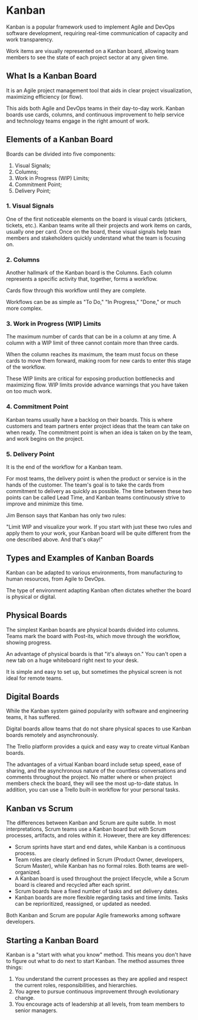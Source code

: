 # Kanban

Kanban is a popular framework used to implement Agile and DevOps software development, requiring real-time communication of capacity and work transparency.

Work items are visually represented on a Kanban board, allowing team members to see the state of each project sector at any given time.

## What Is a Kanban Board

It is an Agile project management tool that aids in clear project visualization, maximizing efficiency (or flow).

This aids both Agile and DevOps teams in their day-to-day work. Kanban boards use cards, columns, and continuous improvement to help service and technology teams engage in the right amount of work.

## Elements of a Kanban Board

Boards can be divided into five components:

1. Visual Signals;
2. Columns;
3. Work in Progress (WIP) Limits;
4. Commitment Point;
5. Delivery Point;

### 1. Visual Signals

One of the first noticeable elements on the board is visual cards (stickers, tickets, etc.). Kanban teams write all their projects and work items on cards, usually one per card. Once on the board, these visual signals help team members and stakeholders quickly understand what the team is focusing on.

### 2. Columns

Another hallmark of the Kanban board is the Columns. Each column represents a specific activity that, together, forms a workflow.

Cards flow through this workflow until they are complete.

Workflows can be as simple as "To Do," "In Progress," "Done," or much more complex.

### 3. Work in Progress (WIP) Limits

The maximum number of cards that can be in a column at any time. A column with a WIP limit of three cannot contain more than three cards.

When the column reaches its maximum, the team must focus on these cards to move them forward, making room for new cards to enter this stage of the workflow.

These WIP limits are critical for exposing production bottlenecks and maximizing flow. WIP limits provide advance warnings that you have taken on too much work.

### 4. Commitment Point

Kanban teams usually have a backlog on their boards. This is where customers and team partners enter project ideas that the team can take on when ready. The commitment point is when an idea is taken on by the team, and work begins on the project.

### 5. Delivery Point

It is the end of the workflow for a Kanban team.

For most teams, the delivery point is when the product or service is in the hands of the customer. The team's goal is to take the cards from commitment to delivery as quickly as possible. The time between these two points can be called Lead Time, and Kanban teams continuously strive to improve and minimize this time.

Jim Benson says that Kanban has only two rules:

"Limit WIP and visualize your work. If you start with just these two rules and apply them to your work, your Kanban board will be quite different from the one described above. And that's okay!"

## Types and Examples of Kanban Boards

Kanban can be adapted to various environments, from manufacturing to human resources, from Agile to DevOps.

The type of environment adapting Kanban often dictates whether the board is physical or digital.

## Physical Boards

The simplest Kanban boards are physical boards divided into columns. Teams mark the board with Post-its, which move through the workflow, showing progress.

An advantage of physical boards is that "it's always on." You can't open a new tab on a huge whiteboard right next to your desk.

It is simple and easy to set up, but sometimes the physical screen is not ideal for remote teams.

## Digital Boards

While the Kanban system gained popularity with software and engineering teams, it has suffered.

Digital boards allow teams that do not share physical spaces to use Kanban boards remotely and asynchronously.

The Trello platform provides a quick and easy way to create virtual Kanban boards.

The advantages of a virtual Kanban board include setup speed, ease of sharing, and the asynchronous nature of the countless conversations and comments throughout the project. No matter where or when project members check the board, they will see the most up-to-date status. In addition, you can use a Trello built-in workflow for your personal tasks.

## Kanban vs Scrum

The differences between Kanban and Scrum are quite subtle. In most interpretations, Scrum teams use a Kanban board but with Scrum processes, artifacts, and roles within it. However, there are key differences:

- Scrum sprints have start and end dates, while Kanban is a continuous process.
- Team roles are clearly defined in Scrum (Product Owner, developers, Scrum Master), while Kanban has no formal roles. Both teams are well-organized.
- A Kanban board is used throughout the project lifecycle, while a Scrum board is cleared and recycled after each sprint.
- Scrum boards have a fixed number of tasks and set delivery dates.
- Kanban boards are more flexible regarding tasks and time limits. Tasks can be reprioritized, reassigned, or updated as needed.

Both Kanban and Scrum are popular Agile frameworks among software developers.

## Starting a Kanban Board

Kanban is a "start with what you know" method. This means you don't have to figure out what to do next to start Kanban. The method assumes three things:

1. You understand the current processes as they are applied and respect the current roles, responsibilities, and hierarchies.
2. You agree to pursue continuous improvement through evolutionary change.
3. You encourage acts of leadership at all levels, from team members to senior managers.
